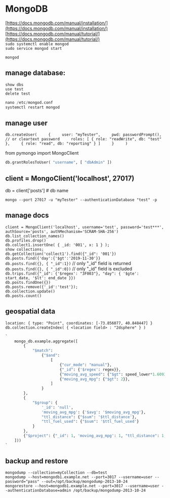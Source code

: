# MongoDB

[https://docs.mongodb.com/manual/installation/](https://docs.mongodb.com/manual/installation/)  
[https://docs.mongodb.com/manual/tutorial/](https://docs.mongodb.com/manual/tutorial/)  
`sudo systemctl enable mongod`  
`sudo service mongod start`

`mongod`

## manage database:

`show dbs`  
`use test`  
`delete test`

```python
nano /etc/mongod.conf
systemctl restart mongod
```

## manage user

`db.createUser(    
{    
user: "myTester",    
pwd: passwordPrompt(), // or cleartext password    
roles: [ { role: "readWrite", db: "test" },    
{ role: "read", db: "reporting" } ]    
}    
)`

from pymongo import MongoClient

```python
db.grantRolesToUser( "username", [ "dbAdmin" ])
```

## client = MongoClient\('localhost', 27017\)

db = client\['posts'\] \# db name

`mongo --port 27017 -u "myTester" --authenticationDatabase "test" -p`

## manage docs

`client = MongoClient('localhost', username='test', password='test***', authSource='posts', authMechanism='SCRAM-SHA-256')`  
`db.list_collection_names()`  
`db.profiles.drop()`  
`db.collect1.insertOne( { _id: '001', x: 1 } );`  
`show collections;`  
`db.getCollection('collect1').find({"_id": '001'})`  
`db.posts.find({'day':{'$gt':'2019-11-30'}}`  
`db.posts.find({}, { "_id":1})` // only "\_id" field is returned `db.posts.find({}, { "_id":0})` // only "\_id" field is excluded `db.trips.find({"_id": {'$regex': "3F003"}, "day": { '$gte': start_date, '$lt': end_date }})`  
`db.posts.findOne({})`  
`db.posts.remove({'_id':'test'});`  
`db.collection.update()`  
`db.posts.count()`

## geospatial data

`location: { type: "Point", coordinates: [-73.856077, 40.848447] }`  
`db.collection.createIndex( { <location field> : "2dsphere" } )`

```python
`
    mongo_db.example.aggregate([
        {
            "$match":
                {"$and":
                    [
                        {"cur_mode": "manual"},
                        {"_id": {'$regex': regex}},
                        {"moving_avg_speed": {"$gt": speed_lower*1.60934, "$lt": speed_upper*1.60934}},
                        {"moving_avg_mpg": {"$gt": 2}},
                    ]
                }
        },
        {
            "$group": {
                '_id': 'null',
                'moving_avg_mpg': {'$avg': '$moving_avg_mpg'},
                "ttl_distance": {"$sum": '$ttl_distance'},
                "ttl_fuel_used": {"$sum": '$ttl_fuel_used'}
            }
        },
        {"$project": {"_id": 1, 'moving_avg_mpg': 1, "ttl_distance": 1, "ttl_fuel_used": 1}}
    ]))
`
```

## backup and restore

`mongodump --collection=myCollection --db=test`  
`mongodump --host=mongodb1.example.net --port=3017 --username=user --password="pass" --out=/opt/backup/mongodump-2013-10-24`  
`mongorestore --host=mongodb1.example.net --port=3017 --username=user --authenticationDatabase=admin /opt/backup/mongodump-2013-10-24`

